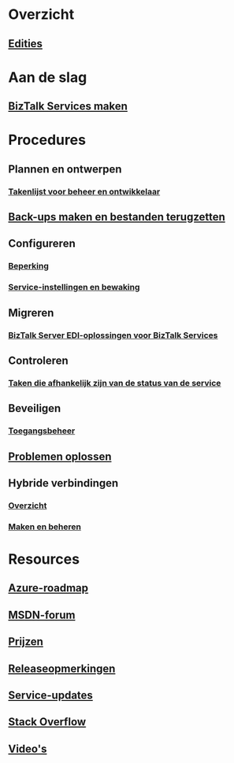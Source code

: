 # Overzicht
## [Edities](biztalk-editions-feature-chart.md)

# Aan de slag
## [BizTalk Services maken](biztalk-provision-services.md)

# Procedures
## Plannen en ontwerpen
### [Takenlijst voor beheer en ontwikkelaar](biztalk-services-administration-and-development-task-list.md)
## [Back-ups maken en bestanden terugzetten](biztalk-backup-restore.md)
## Configureren
### [Beperking](biztalk-throttling-thresholds.md)
### [Service-instellingen en bewaking](biztalk-dashboard-monitor-scale-tabs.md)
## Migreren
### [BizTalk Server EDI-oplossingen voor BizTalk Services](biztalk-migrating-to-edi-guide.md)
## Controleren
### [Taken die afhankelijk zijn van de status van de service](biztalk-service-state-chart.md)
## Beveiligen
### [Toegangsbeheer](biztalk-issuer-name-issuer-key.md)
## [Problemen oplossen](biztalk-troubleshoot-using-ops-logs.md)
## Hybride verbindingen
### [Overzicht](integration-hybrid-connection-overview.md)
### [Maken en beheren](integration-hybrid-connection-create-manage.md)

# Resources
## [Azure-roadmap](https://azure.microsoft.com/roadmap/)
## [MSDN-forum](https://social.msdn.microsoft.com/Forums/en-US/home?forum=azurebiztalksvcs)
## [Prijzen](https://azure.microsoft.com/pricing/details/biztalk-services/)
## [Releaseopmerkingen](biztalk-release-notes.md)
## [Service-updates](https://azure.microsoft.com/updates/?product=biztalk-services)
## [Stack Overflow](http://stackoverflow.com/questions/tagged/biztalk-services)
## [Video's](https://azure.microsoft.com/documentation/videos/index/?services=biztalk-services)

